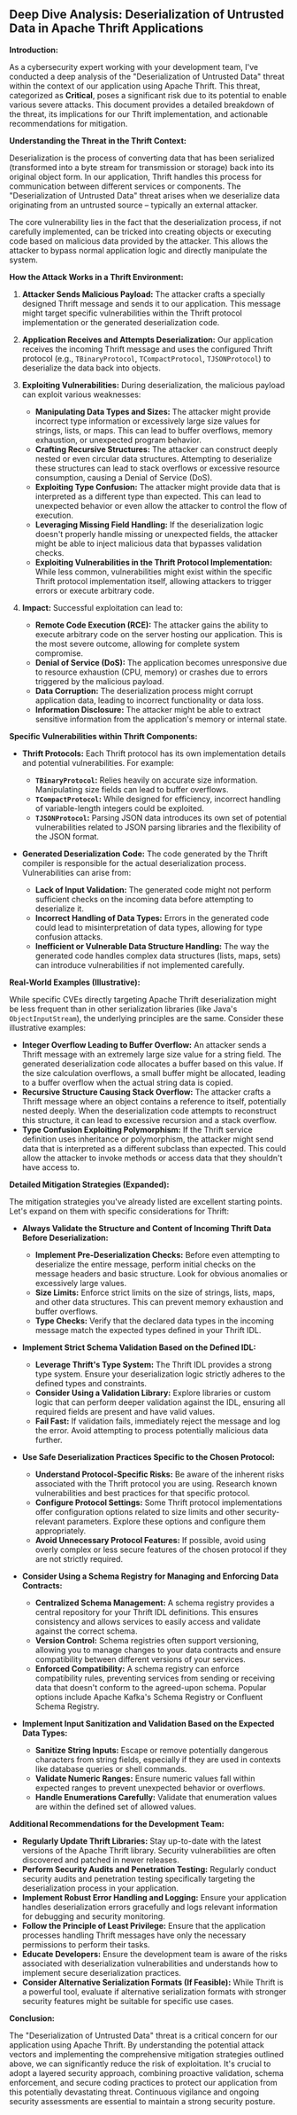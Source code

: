 ## Deep Dive Analysis: Deserialization of Untrusted Data in Apache Thrift Applications

**Introduction:**

As a cybersecurity expert working with your development team, I've conducted a deep analysis of the "Deserialization of Untrusted Data" threat within the context of our application using Apache Thrift. This threat, categorized as **Critical**, poses a significant risk due to its potential to enable various severe attacks. This document provides a detailed breakdown of the threat, its implications for our Thrift implementation, and actionable recommendations for mitigation.

**Understanding the Threat in the Thrift Context:**

Deserialization is the process of converting data that has been serialized (transformed into a byte stream for transmission or storage) back into its original object form. In our application, Thrift handles this process for communication between different services or components. The "Deserialization of Untrusted Data" threat arises when we deserialize data originating from an untrusted source – typically an external attacker.

The core vulnerability lies in the fact that the deserialization process, if not carefully implemented, can be tricked into creating objects or executing code based on malicious data provided by the attacker. This allows the attacker to bypass normal application logic and directly manipulate the system.

**How the Attack Works in a Thrift Environment:**

1. **Attacker Sends Malicious Payload:** The attacker crafts a specially designed Thrift message and sends it to our application. This message might target specific vulnerabilities within the Thrift protocol implementation or the generated deserialization code.

2. **Application Receives and Attempts Deserialization:** Our application receives the incoming Thrift message and uses the configured Thrift protocol (e.g., `TBinaryProtocol`, `TCompactProtocol`, `TJSONProtocol`) to deserialize the data back into objects.

3. **Exploiting Vulnerabilities:** During deserialization, the malicious payload can exploit various weaknesses:
    * **Manipulating Data Types and Sizes:** The attacker might provide incorrect type information or excessively large size values for strings, lists, or maps. This can lead to buffer overflows, memory exhaustion, or unexpected program behavior.
    * **Crafting Recursive Structures:**  The attacker can construct deeply nested or even circular data structures. Attempting to deserialize these structures can lead to stack overflows or excessive resource consumption, causing a Denial of Service (DoS).
    * **Exploiting Type Confusion:** The attacker might provide data that is interpreted as a different type than expected. This can lead to unexpected behavior or even allow the attacker to control the flow of execution.
    * **Leveraging Missing Field Handling:** If the deserialization logic doesn't properly handle missing or unexpected fields, the attacker might be able to inject malicious data that bypasses validation checks.
    * **Exploiting Vulnerabilities in the Thrift Protocol Implementation:**  While less common, vulnerabilities might exist within the specific Thrift protocol implementation itself, allowing attackers to trigger errors or execute arbitrary code.

4. **Impact:** Successful exploitation can lead to:
    * **Remote Code Execution (RCE):** The attacker gains the ability to execute arbitrary code on the server hosting our application. This is the most severe outcome, allowing for complete system compromise.
    * **Denial of Service (DoS):** The application becomes unresponsive due to resource exhaustion (CPU, memory) or crashes due to errors triggered by the malicious payload.
    * **Data Corruption:** The deserialization process might corrupt application data, leading to incorrect functionality or data loss.
    * **Information Disclosure:** The attacker might be able to extract sensitive information from the application's memory or internal state.

**Specific Vulnerabilities within Thrift Components:**

* **Thrift Protocols:** Each Thrift protocol has its own implementation details and potential vulnerabilities. For example:
    * **`TBinaryProtocol`:**  Relies heavily on accurate size information. Manipulating size fields can lead to buffer overflows.
    * **`TCompactProtocol`:** While designed for efficiency, incorrect handling of variable-length integers could be exploited.
    * **`TJSONProtocol`:**  Parsing JSON data introduces its own set of potential vulnerabilities related to JSON parsing libraries and the flexibility of the JSON format.

* **Generated Deserialization Code:** The code generated by the Thrift compiler is responsible for the actual deserialization process. Vulnerabilities can arise from:
    * **Lack of Input Validation:** The generated code might not perform sufficient checks on the incoming data before attempting to deserialize it.
    * **Incorrect Handling of Data Types:**  Errors in the generated code could lead to misinterpretation of data types, allowing for type confusion attacks.
    * **Inefficient or Vulnerable Data Structure Handling:**  The way the generated code handles complex data structures (lists, maps, sets) can introduce vulnerabilities if not implemented carefully.

**Real-World Examples (Illustrative):**

While specific CVEs directly targeting Apache Thrift deserialization might be less frequent than in other serialization libraries (like Java's `ObjectInputStream`), the underlying principles are the same. Consider these illustrative examples:

* **Integer Overflow Leading to Buffer Overflow:** An attacker sends a Thrift message with an extremely large size value for a string field. The generated deserialization code allocates a buffer based on this value. If the size calculation overflows, a small buffer might be allocated, leading to a buffer overflow when the actual string data is copied.
* **Recursive Structure Causing Stack Overflow:** The attacker crafts a Thrift message where an object contains a reference to itself, potentially nested deeply. When the deserialization code attempts to reconstruct this structure, it can lead to excessive recursion and a stack overflow.
* **Type Confusion Exploiting Polymorphism:**  If the Thrift service definition uses inheritance or polymorphism, the attacker might send data that is interpreted as a different subclass than expected. This could allow the attacker to invoke methods or access data that they shouldn't have access to.

**Detailed Mitigation Strategies (Expanded):**

The mitigation strategies you've already listed are excellent starting points. Let's expand on them with specific considerations for Thrift:

* **Always Validate the Structure and Content of Incoming Thrift Data Before Deserialization:**
    * **Implement Pre-Deserialization Checks:** Before even attempting to deserialize the entire message, perform initial checks on the message headers and basic structure. Look for obvious anomalies or excessively large values.
    * **Size Limits:** Enforce strict limits on the size of strings, lists, maps, and other data structures. This can prevent memory exhaustion and buffer overflows.
    * **Type Checks:** Verify that the declared data types in the incoming message match the expected types defined in your Thrift IDL.

* **Implement Strict Schema Validation Based on the Defined IDL:**
    * **Leverage Thrift's Type System:**  The Thrift IDL provides a strong type system. Ensure your deserialization logic strictly adheres to the defined types and constraints.
    * **Consider Using a Validation Library:** Explore libraries or custom logic that can perform deeper validation against the IDL, ensuring all required fields are present and have valid values.
    * **Fail Fast:** If validation fails, immediately reject the message and log the error. Avoid attempting to process potentially malicious data further.

* **Use Safe Deserialization Practices Specific to the Chosen Protocol:**
    * **Understand Protocol-Specific Risks:** Be aware of the inherent risks associated with the Thrift protocol you are using. Research known vulnerabilities and best practices for that specific protocol.
    * **Configure Protocol Settings:** Some Thrift protocol implementations offer configuration options related to size limits and other security-relevant parameters. Explore these options and configure them appropriately.
    * **Avoid Unnecessary Protocol Features:** If possible, avoid using overly complex or less secure features of the chosen protocol if they are not strictly required.

* **Consider Using a Schema Registry for Managing and Enforcing Data Contracts:**
    * **Centralized Schema Management:** A schema registry provides a central repository for your Thrift IDL definitions. This ensures consistency and allows services to easily access and validate against the correct schema.
    * **Version Control:** Schema registries often support versioning, allowing you to manage changes to your data contracts and ensure compatibility between different versions of your services.
    * **Enforced Compatibility:**  A schema registry can enforce compatibility rules, preventing services from sending or receiving data that doesn't conform to the agreed-upon schema. Popular options include Apache Kafka's Schema Registry or Confluent Schema Registry.

* **Implement Input Sanitization and Validation Based on the Expected Data Types:**
    * **Sanitize String Inputs:**  Escape or remove potentially dangerous characters from string fields, especially if they are used in contexts like database queries or shell commands.
    * **Validate Numeric Ranges:** Ensure numeric values fall within expected ranges to prevent unexpected behavior or overflows.
    * **Handle Enumerations Carefully:**  Validate that enumeration values are within the defined set of allowed values.

**Additional Recommendations for the Development Team:**

* **Regularly Update Thrift Libraries:** Stay up-to-date with the latest versions of the Apache Thrift library. Security vulnerabilities are often discovered and patched in newer releases.
* **Perform Security Audits and Penetration Testing:** Regularly conduct security audits and penetration testing specifically targeting the deserialization process in your application.
* **Implement Robust Error Handling and Logging:**  Ensure your application handles deserialization errors gracefully and logs relevant information for debugging and security monitoring.
* **Follow the Principle of Least Privilege:** Ensure that the application processes handling Thrift messages have only the necessary permissions to perform their tasks.
* **Educate Developers:**  Ensure the development team is aware of the risks associated with deserialization vulnerabilities and understands how to implement secure deserialization practices.
* **Consider Alternative Serialization Formats (If Feasible):** While Thrift is a powerful tool, evaluate if alternative serialization formats with stronger security features might be suitable for specific use cases.

**Conclusion:**

The "Deserialization of Untrusted Data" threat is a critical concern for our application using Apache Thrift. By understanding the potential attack vectors and implementing the comprehensive mitigation strategies outlined above, we can significantly reduce the risk of exploitation. It's crucial to adopt a layered security approach, combining proactive validation, schema enforcement, and secure coding practices to protect our application from this potentially devastating threat. Continuous vigilance and ongoing security assessments are essential to maintain a strong security posture.
